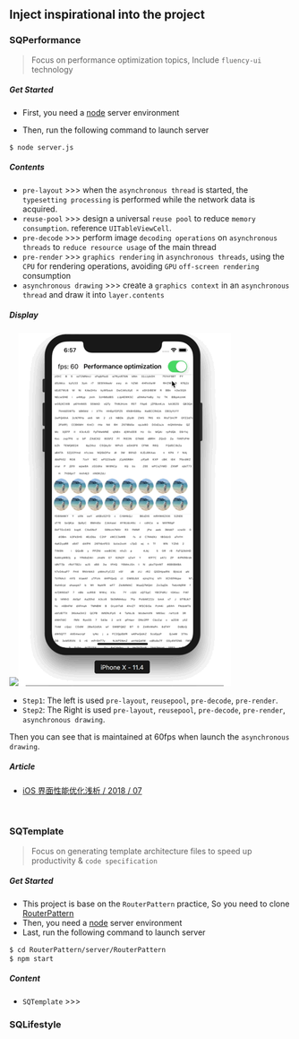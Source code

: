 ## Inject inspirational into the project

### SQPerformance
> Focus on performance optimization topics, Include `fluency-ui` technology

##### Get Started

- First, you need a [node](https://nodejs.org/en/) server environment

- Then, run the following command to launch server

```
$ node server.js
```

##### Contents
- `pre-layout` >>> when the `asynchronous thread` is started, the `typesetting processing` is performed while the network data is acquired.
- `reuse-pool` >>> design a universal `reuse pool` to reduce `memory consumption`. reference `UITableViewCell`.
- `pre-decode` >>> perform image `decoding operations` on `asynchronous threads` to `reduce resource usage` of the main thread
- `pre-render` >>> `graphics rendering` in `asynchronous threads`, using the `CPU` for rendering operations, avoiding `GPU` `off-screen rendering` consumption
- `asynchronous drawing` >>> create a `graphics context` in an `asynchronous thread` and draw it into `layer.contents`


##### Display

<img src="./SQPerformance/contents/step1.gif"><img src="./SQPerformance/contents/step2.gif">


- `Step1`: The left is used `pre-layout`, `reusepool`, `pre-decode`, `pre-render`.
- `Step2`: The Right is used `pre-layout`, `reusepool`, `pre-decode`, `pre-render`, `asynchronous drawing`.

Then you can see that is maintained at 60fps when launch the `asynchronous drawing`.


##### Article
- [iOS 界面性能优化浅析 / 2018 / 07](https://coderzsq.github.io/2018/07/iOS-%E7%95%8C%E9%9D%A2%E6%80%A7%E8%83%BD%E4%BC%98%E5%8C%96%E6%B5%85%E6%9E%90/)

<br/>

### SQTemplate

> Focus on generating template architecture files to speed up productivity & `code specification`

##### Get Started

- This project is base on the `RouterPattern` practice, So you need to clone [RouterPattern](https://github.com/coderZsq/coderZsq.practice.native/tree/master/RouterPattern) 
- Then, you need a [node](https://nodejs.org/en/) server environment
- Last, run the following command to launch server

```
$ cd RouterPattern/server/RouterPattern
$ npm start
```

##### Content
- `SQTemplate` >>> 



### SQLifestyle